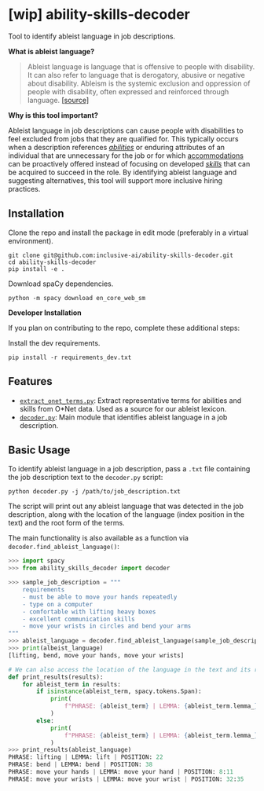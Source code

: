 # [wip] ability-skills-decoder
Tool to identify ableist language in job descriptions.

**What is ableist language?**

> Ableist language is language that is offensive to people with disability. It can also refer to language that is derogatory, abusive or negative about disability. Ableism is the systemic exclusion and oppression of people with disability, often expressed and reinforced through language. [[source]](https://pwd.org.au/resources/disability-info/language-guide/ableist-language/)

**Why is this tool important?**

Ableist language in job descriptions can cause people with disabilities to feel excluded from jobs that they are qualified for. This typically occurs when a description references [*abilities*](https://www.onetonline.org/find/descriptor/browse/Abilities/) or enduring attributes of an individual that are unnecessary for the job or for which [accommodations](https://askjan.org/) can be proactively offered instead of focusing on developed [*skills*](https://www.onetonline.org/skills/) that can be acquired to succeed in the role. By identifying ableist language and suggesting alternatives, this tool will support more inclusive hiring practices.

## Installation

Clone the repo and install the package in edit mode (preferably in a virtual environment).
```
git clone git@github.com:inclusive-ai/ability-skills-decoder.git
cd ability-skills-decoder
pip install -e .
```

Download spaCy dependencies.
```
python -m spacy download en_core_web_sm
```

**Developer Installation**

If you plan on contributing to the repo, complete these additional steps:

Install the dev requirements.

```
pip install -r requirements_dev.txt
```

## Features

* [`extract_onet_terms.py`](ability_skills_decoder/extract_terms.py): Extract representative terms for abilities and skills from O*Net data. Used as a source for our ableist lexicon.
* [`decoder.py`](ability_skills_decoder/decoder.py): Main module that identifies ableist language in a job description.

## Basic Usage

To identify ableist language in a job description, pass a `.txt` file containing the job description text to the `decoder.py` script:

```
python decoder.py -j /path/to/job_description.txt
```

The script will print out any ableist language that was detected in the job description, along with the location of the language (index position in the text) and the root form of the terms.

The main functionality is also available as a function via `decoder.find_ableist_language()`:

```python
>>> import spacy
>>> from ability_skills_decoder import decoder

>>> sample_job_description = """
    requirements
    - must be able to move your hands repeatedly
    - type on a computer
    - comfortable with lifting heavy boxes
    - excellent communication skills
    - move your wrists in circles and bend your arms
"""
>>> ableist_language = decoder.find_ableist_language(sample_job_description)
>>> print(albeist_language)
[lifting, bend, move your hands, move your wrists]

# We can also access the location of the language in the text and its root form
def print_results(results):
    for ableist_term in results:
        if isinstance(ableist_term, spacy.tokens.Span):
            print(
                f"PHRASE: {ableist_term} | LEMMA: {ableist_term.lemma_} | POSITION: {ableist_term.start}:{ableist_term.end}"
            )
        else:
            print(
                f"PHRASE: {ableist_term} | LEMMA: {ableist_term.lemma_} | POSITION: {ableist_term.i}"
            )
>>> print_results(ableist_language)
PHRASE: lifting | LEMMA: lift | POSITION: 22
PHRASE: bend | LEMMA: bend | POSITION: 38
PHRASE: move your hands | LEMMA: move your hand | POSITION: 8:11
PHRASE: move your wrists | LEMMA: move your wrist | POSITION: 32:35
```
